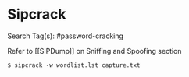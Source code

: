 # Sipcrack

Search Tag(s): #password-cracking

Refer to [[SIPDump]] on Sniffing and Spoofing section

```
$ sipcrack -w wordlist.lst capture.txt
```